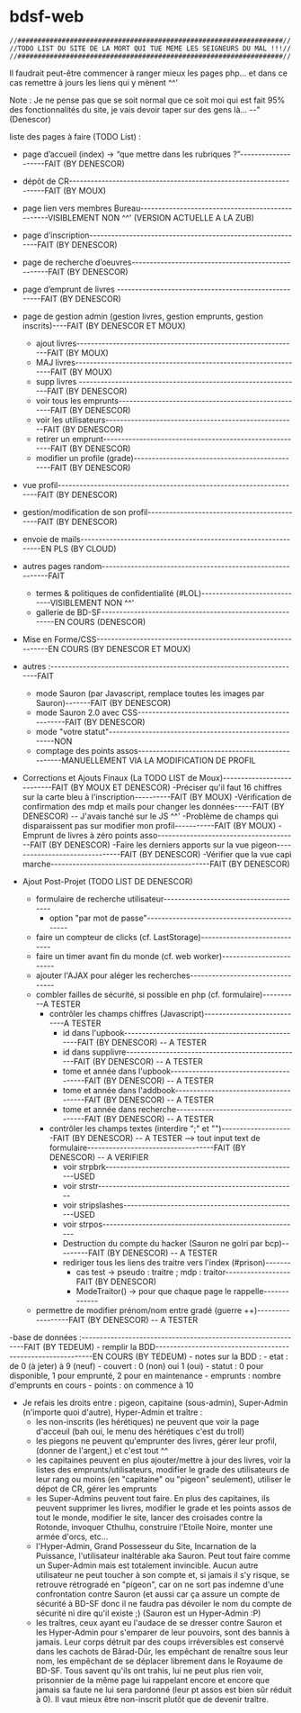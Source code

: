 # bdsf-web

    //##################################################################//
    //TODO LIST DU SITE DE LA MORT QUI TUE MEME LES SEIGNEURS DU MAL !!!//
    //##################################################################//

Il faudrait peut-être commencer à ranger mieux les pages php... et dans ce cas remettre à jours les liens qui y mènent ^^'

Note : 
Je ne pense pas que se soit normal que ce soit moi qui est fait 95% des fonctionnalités du site, je vais devoir taper sur des gens là... --" 
    (Denescor)

liste des pages à faire (TODO List) : 
- page d’accueil (index) → “que mettre dans les rubriques ?”--------------------FAIT (BY DENESCOR)
- dépôt de CR-------------------------------------------------------------------FAIT (BY MOUX)
- page lien vers membres Bureau-------------------------------------------------VISIBLEMENT NON ^^' (VERSION ACTUELLE A LA ZUB)
- page d’inscription------------------------------------------------------------FAIT (BY DENESCOR)
- page de recherche d’oeuvres---------------------------------------------------FAIT (BY DENESCOR)
- page d’emprunt de livres -----------------------------------------------------FAIT (BY DENESCOR)
- page de gestion admin (gestion livres, gestion emprunts, gestion inscrits)----FAIT (BY DENESCOR ET MOUX)    
    - ajout livres--------------------------------------------------------------FAIT (BY MOUX)
    - MAJ livres----------------------------------------------------------------FAIT (BY MOUX)
    - supp livres --------------------------------------------------------------FAIT (BY DENESCOR)
    - voir tous les emprunts----------------------------------------------------FAIT (BY DENESCOR)
    - voir les utilisateurs-----------------------------------------------------FAIT (BY DENESCOR)
    - retirer un emprunt--------------------------------------------------------FAIT (BY DENESCOR)
    - modifier un profile (grade)-----------------------------------------------FAIT (BY DENESCOR)
- vue profil--------------------------------------------------------------------FAIT (BY DENESCOR)
- gestion/modification de son profil--------------------------------------------FAIT (BY DENESCOR)
- envoie de mails---------------------------------------------------------------EN PLS (BY CLOUD)
- autres pages random-----------------------------------------------------------FAIT
    - termes & politiques de confidentialité (#LOL)-----------------------------VISIBLEMENT NON ^^'
    - gallerie de BD-SF---------------------------------------------------------EN COURS (DENESCOR)
- Mise en Forme/CSS-------------------------------------------------------------EN COURS (BY DENESCOR ET MOUX)
- autres :----------------------------------------------------------------------FAIT
    - mode Sauron (par Javascript, remplace toutes les images par Sauron)-------FAIT (BY DENESCOR)
    - mode Sauron 2.0 avec CSS--------------------------------------------------FAIT (BY DENESCOR)
    - mode "votre statut"-------------------------------------------------------NON
    - comptage des points assos-------------------------------------------------MANUELLEMENT VIA LA MODIFICATION DE PROFIL
    
- Corrections et Ajouts Finaux (La TODO LIST de Moux)---------------------------FAIT (BY MOUX ET DENESCOR)
    -Préciser qu'il faut 16 chiffres sur la carte bleu à l'inscription----------FAIT (BY MOUX)
    -Vérification de confirmation des mdp et mails pour changer les données-----FAIT (BY DENESCOR) -- J'avais tanché sur le JS ^^'
    -Problème de champs qui disparaissent pas sur modifier mon profil-----------FAIT (BY MOUX)
    -Emprunt de livres à zéro points asso---------------------------------------FAIT (BY DENESCOR)
    -Faire les derniers apports sur la vue pigeon-------------------------------FAIT (BY DENESCOR)
    -Vérifier que la vue capi marche--------------------------------------------FAIT (BY DENESCOR)
    
- Ajout Post-Projet (TODO LIST DE DENESCOR)
    - formulaire de recherche utilisateur---------------------------------------
        - option "par mot de passe"---------------------------------------------
    - faire un compteur de clicks (cf. LastStorage)-----------------------------
    - faire un timer avant fin du monde (cf. web worker)------------------------
    - ajouter l'AJAX pour aléger les recherches---------------------------------
    - combler failles de sécurité, si possible en php (cf. formulaire)----------A TESTER
        - contrôler les champs chiffres (Javascript)----------------------------A TESTER
            - id dans l'upbook--------------------------------------------------FAIT (BY DENESCOR) -- A TESTER
            - id dans supplivre-------------------------------------------------FAIT (BY DENESCOR) -- A TESTER
            - tome et année dans l'upbook---------------------------------------FAIT (BY DENESCOR) -- A TESTER
            - tome et année dans l'addbook--------------------------------------FAIT (BY DENESCOR) -- A TESTER
            - tome et année dans recherche--------------------------------------FAIT (BY DENESCOR) -- A TESTER
        - contrôler les champs textes (interdire ";" et "\")--------------------FAIT (BY DENESCOR) -- A TESTER
            --> tout input text de formulaire-----------------------------------FAIT (BY DENESCOR) -- A VERIFIER
            - voir strpbrk------------------------------------------------------USED
            - voir strstr-------------------------------------------------------
            - voir stripslashes-------------------------------------------------USED
            - voir strpos-------------------------------------------------------
            - Destruction du compte du hacker (Sauron ne golri par bcp)---------FAIT (BY DENESCOR) -- A TESTER
            - rediriger tous les liens des traitre vers l'index (#prison)-------
                - cas test -> pseudo : traitre ; mdp : traitor------------------FAIT (BY DENESCOR)
                - ModeTraitor() -> pour que chaque page le rappelle-------------
    - permettre de modifier prénom/nom entre gradé (guerre ++)------------------FAIT (BY DENESCOR) -- A TESTER

-base de données :--------------------------------------------------------------FAIT (BY TEDEUM)
    - remplir la BDD------------------------------------------------------------EN COURS (BY TEDEUM)
    - notes sur la BDD : 
        - etat : de 0 (à jeter) à 9 (neuf)
        - couvert : 0 (non) oui 1 (oui)
        - statut : 0 pour disponible, 1 pour emprunté, 2 pour en maintenance
        - emprunts : nombre d'emprunts en cours
        - points : on commence à 10

- Je refais les droits entre : pigeon, capitaine (sous-admin), Super-Admin (n'importe quoi d'autre), Hyper-Admin et traître : 
    - les non-inscrits (les hérétiques) ne peuvent que voir la page d'acceuil (bah oui, le menu des hérétiques c'est du troll)
    - les piegons ne peuvent qu'emprunter des livres, gérer leur profil, (donner de l'argent,) et c'est tout ^^
    - les capitaines peuvent en plus ajouter/mettre à jour des livres, voir la listes des emprunts/utilisateurs, 
        modifier le grade des utilisateurs de leur rang ou moins (en "capitaine" ou "pigeon" seulement), utiliser le dépot de CR, 
        gérer les emprunts
    - les Super-Admins peuvent tout faire. En plus des capitaines, ils peuvent supprimer les livres, 
        modifier le grade et les points assos de tout le monde, modifier le site, lancer des croisades contre la Rotonde, invoquer Cthulhu,
        construire l'Etoile Noire, monter une armée d'orcs, etc...
    - l'Hyper-Admin, Grand Possesseur du Site, Incarnation de la Puissance, l'utilisateur inaltérable aka Sauron. Peut tout faire comme un
        Super-Admin mais est totalement invincible. Aucun autre utilisateur ne peut toucher à son compte et, si jamais il s'y risque, se 
        retrouve rétrogradé en "pigeon", car on ne sort pas indemne d'une confrontation contre Sauron (et aussi car ça assure un compte de
        sécurité à BD-SF donc il ne faudra pas dévoiler le nom du compte de sécurité ni dire qu'il existe ;)
        (Sauron est un Hyper-Admin :P)
    - les traîtres, ceux ayant eu l'audace de se dresser contre Sauron et les Hyper-Admin pour s'emparer de leur pouvoirs, sont des bannis
        à jamais. Leur corps détruit par des coups irréversibles est conservé dans les cachots de Bârad-Dûr, les empêchant de renaître sous
        leur nom, les empêchant de se déplacer librement dans le Royaume de BD-SF. Tous savent qu'ils ont trahis, lui ne peut plus rien voir,
        prisonnier de la même page lui rappelant encore et encore que jamais sa faute ne lui sera pardonné (leur pt assos est bien sûr réduit
        à 0). Il vaut mieux être non-inscrit plutôt que de devenir traître.
